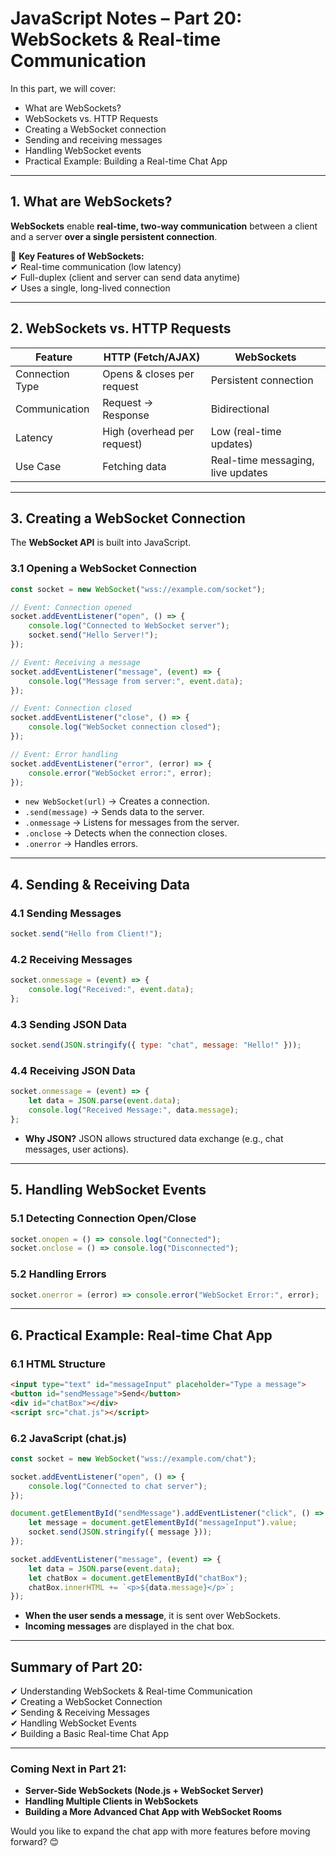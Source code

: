 # JavaScript Notes – Part 20: WebSockets & Real-time Communication  

In this part, we will cover:  
- What are WebSockets?  
- WebSockets vs. HTTP Requests  
- Creating a WebSocket connection  
- Sending and receiving messages  
- Handling WebSocket events  
- Practical Example: Building a Real-time Chat App  

---

## 1. What are WebSockets?  

**WebSockets** enable **real-time, two-way communication** between a client and a server **over a single persistent connection**.  

🔹 **Key Features of WebSockets:**  
✔ Real-time communication (low latency)  
✔ Full-duplex (client and server can send data anytime)  
✔ Uses a single, long-lived connection  

---

## 2. WebSockets vs. HTTP Requests  

| Feature          | HTTP (Fetch/AJAX) | WebSockets |
|-----------------|------------------|------------|
| Connection Type | Opens & closes per request | Persistent connection |
| Communication   | Request → Response | Bidirectional |
| Latency        | High (overhead per request) | Low (real-time updates) |
| Use Case       | Fetching data | Real-time messaging, live updates |

---

## 3. Creating a WebSocket Connection  

The **WebSocket API** is built into JavaScript.  

### **3.1 Opening a WebSocket Connection**  
```js
const socket = new WebSocket("wss://example.com/socket");

// Event: Connection opened
socket.addEventListener("open", () => {
    console.log("Connected to WebSocket server");
    socket.send("Hello Server!");
});

// Event: Receiving a message
socket.addEventListener("message", (event) => {
    console.log("Message from server:", event.data);
});

// Event: Connection closed
socket.addEventListener("close", () => {
    console.log("WebSocket connection closed");
});

// Event: Error handling
socket.addEventListener("error", (error) => {
    console.error("WebSocket error:", error);
});
```
- `new WebSocket(url)` → Creates a connection.  
- `.send(message)` → Sends data to the server.  
- `.onmessage` → Listens for messages from the server.  
- `.onclose` → Detects when the connection closes.  
- `.onerror` → Handles errors.  

---

## 4. Sending & Receiving Data  

### **4.1 Sending Messages**  
```js
socket.send("Hello from Client!");
```

### **4.2 Receiving Messages**  
```js
socket.onmessage = (event) => {
    console.log("Received:", event.data);
};
```

### **4.3 Sending JSON Data**  
```js
socket.send(JSON.stringify({ type: "chat", message: "Hello!" }));
```

### **4.4 Receiving JSON Data**  
```js
socket.onmessage = (event) => {
    let data = JSON.parse(event.data);
    console.log("Received Message:", data.message);
};
```
- **Why JSON?** JSON allows structured data exchange (e.g., chat messages, user actions).  

---

## 5. Handling WebSocket Events  

### **5.1 Detecting Connection Open/Close**  
```js
socket.onopen = () => console.log("Connected");
socket.onclose = () => console.log("Disconnected");
```

### **5.2 Handling Errors**  
```js
socket.onerror = (error) => console.error("WebSocket Error:", error);
```

---

## 6. Practical Example: Real-time Chat App  

### **6.1 HTML Structure**  
```html
<input type="text" id="messageInput" placeholder="Type a message">
<button id="sendMessage">Send</button>
<div id="chatBox"></div>
<script src="chat.js"></script>
```

### **6.2 JavaScript (chat.js)**  
```js
const socket = new WebSocket("wss://example.com/chat");

socket.addEventListener("open", () => {
    console.log("Connected to chat server");
});

document.getElementById("sendMessage").addEventListener("click", () => {
    let message = document.getElementById("messageInput").value;
    socket.send(JSON.stringify({ message }));
});

socket.addEventListener("message", (event) => {
    let data = JSON.parse(event.data);
    let chatBox = document.getElementById("chatBox");
    chatBox.innerHTML += `<p>${data.message}</p>`;
});
```
- **When the user sends a message**, it is sent over WebSockets.  
- **Incoming messages** are displayed in the chat box.  

---

## Summary of Part 20:
✔ Understanding WebSockets & Real-time Communication  
✔ Creating a WebSocket Connection  
✔ Sending & Receiving Messages  
✔ Handling WebSocket Events  
✔ Building a Basic Real-time Chat App  

---

### **Coming Next in Part 21:**  
- **Server-Side WebSockets (Node.js + WebSocket Server)**  
- **Handling Multiple Clients in WebSockets**  
- **Building a More Advanced Chat App with WebSocket Rooms**  

Would you like to expand the chat app with more features before moving forward? 😊